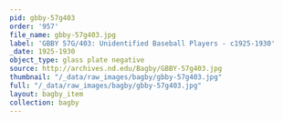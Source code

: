 ```yaml
---
pid: gbby-57g403
order: '957'
file_name: gbby-57g403.jpg
label: 'GBBY 57G/403: Unidentified Baseball Players - c1925-1930'
_date: 1925-1930
object_type: glass plate negative
source: http://archives.nd.edu/Bagby/GBBY-57g403.jpg
thumbnail: "/_data/raw_images/bagby/gbby-57g403.jpg"
full: "/_data/raw_images/bagby/gbby-57g403.jpg"
layout: bagby_item
collection: bagby
---
```

